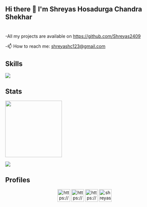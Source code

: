 ## Hi there 👋 I'm Shreyas Hosadurga Chandra Shekhar
<h1 align="center">  </h1>
<!--**Shreyas2409/Shreyas2409** is a ✨ _special_ ✨ repository because its `README.md` (this file) appears on your GitHub profile. -->


-All my projects are available on https://github.com/Shreyas2409

-📫 How to reach me: shreyashc123@gmail.com




  
 ## Skills
<a href="https://skillicons.dev">
    <img src="https://skillicons.dev/icons?i=javascript,python,java,html,css,react,nodejs,express,flask,mysql,mongodb,postgre,firebase,git,docker,heroku,vercel,netlify" />
  </a>


## Stats
<p align="left">
<img height="180em" src="https://github-readme-stats.vercel.app/api/top-langs/?username=Shreyas2409&layout=compact&langs_count=15&theme=dark">
<p align="left">


<a href="http://www.github.com/Shreyas2409"><img src="https://github-readme-streak-stats.herokuapp.com/?user=Shreyas2409&stroke=ffffff&background=1c1917&ring=0891b2&fire=0891b2&currStreakNum=ffffff&currStreakLabel=0891b2&sideNums=ffffff&sideLabels=ffffff&dates=ffffff&hide_border=true" /></a>

 </p>


## Profiles
<p align="center">
<a href="https://dev.to/shreyas2409" target="blank"><img align="center" src="https://cdn.jsdelivr.net/npm/simple-icons@3.0.1/icons/dev-dot-to.svg" alt="https://dev.to/shreyas2409" height="40" width="40" /></a>
<a href="https://www.linkedin.com/in/shreyashosadurga" target="blank"><img align="center" src="https://cdn.jsdelivr.net/npm/simple-icons@3.0.1/icons/linkedin.svg" alt="https://www.linkedin.com/in/shreyas-h-c-69864188/" height="40" width="40" /></a>
<a href="https://www.kaggle.com/shreyas2409" target="blank"><img align="center" src="https://cdn.jsdelivr.net/npm/simple-icons@3.0.1/icons/kaggle.svg" alt="https://www.kaggle.com/shreyas2409" height="40" width="40" /></a>
<a href="https://www.hackerrank.com/shreyashc" target="blank"><img align="center" src="https://cdn.jsdelivr.net/npm/simple-icons@3.0.1/icons/hackerrank.svg" alt="shreyashc" height="40" width="40" /></a>
</p>
